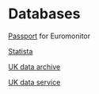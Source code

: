 # Databases

[Passport](https://librarysearch.cardiff.ac.uk/permalink/44WHELF_CAR/1fseqj3/alma995729733402420) for Euromonitor

[Statista](https://librarysearch.cardiff.ac.uk/permalink/44WHELF_CAR/1fseqj3/alma995729733402420)

[UK data archive](https://www.data-archive.ac.uk/)

[UK data service](https://ukdataservice.ac.uk/)
